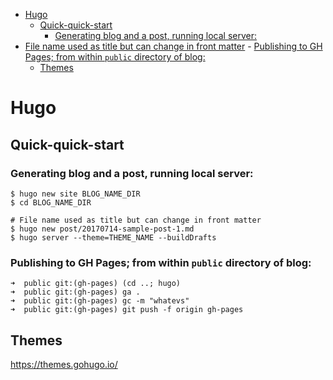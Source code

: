 <!-- TOC depthFrom:1 depthTo:6 withLinks:1 updateOnSave:1 orderedList:0 -->

- [Hugo](#hugo)
	- [Quick-quick-start](#quick-quick-start)
		- [Generating blog and a post, running local server:](#generating-blog-and-a-post-running-local-server)
- [File name used as title but can change in front matter](#file-name-used-as-title-but-can-change-in-front-matter)
		- [Publishing to GH Pages; from within `public` directory of blog:](#publishing-to-gh-pages-from-within-public-directory-of-blog)
	- [Themes](#themes)

<!-- /TOC -->

# Hugo

## Quick-quick-start

### Generating blog and a post, running local server:

```
$ hugo new site BLOG_NAME_DIR
$ cd BLOG_NAME_DIR

# File name used as title but can change in front matter
$ hugo new post/20170714-sample-post-1.md      
$ hugo server --theme=THEME_NAME --buildDrafts
```

### Publishing to GH Pages; from within `public` directory of blog:

```
➜  public git:(gh-pages) (cd ..; hugo)
➜  public git:(gh-pages) ga .
➜  public git:(gh-pages) gc -m "whatevs"
➜  public git:(gh-pages) git push -f origin gh-pages
```

## Themes

https://themes.gohugo.io/
